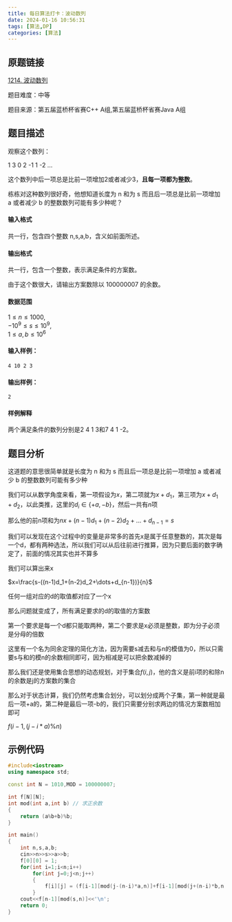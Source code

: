 ```yaml
---
title: 每日算法打卡：波动数列
date: 2024-01-16 10:56:31
tags: [算法,DP]
categories: [算法]
---
```


## 原题链接

[1214. 波动数列](https://www.acwing.com/problem/content/1216/)

题目难度：中等

题目来源：第五届蓝桥杯省赛C++ A组,第五届蓝桥杯省赛Java A组

## 题目描述

观察这个数列：

1 3 0 2 -1 1 -2 …

这个数列中后一项总是比前一项增加2或者减少3，**且每一项都为整数**。

栋栋对这种数列很好奇，他想知道长度为 n 和为 s 而且后一项总是比前一项增加 a 或者减少 b 的整数数列可能有多少种呢？

#### 输入格式

共一行，包含四个整数 n,s,a,b，含义如前面所述。

#### 输出格式

共一行，包含一个整数，表示满足条件的方案数。

由于这个数很大，请输出方案数除以 100000007 的余数。

#### 数据范围

$1 \le n \le 1000$,  
$-10^9 \le s \le 10^9$,  
$1 \le a,b \le 10^6$

#### 输入样例：

```
4 10 2 3 
```

#### 输出样例：

```
2 
```

#### 样例解释

两个满足条件的数列分别是2 4 1 3和7 4 1 -2。

## 题目分析

这道题的意思很简单就是长度为 n 和为 s 而且后一项总是比前一项增加 a 或者减少 b 的整数数列可能有多少种

我们可以从数学角度来看，第一项假设为$x$，第二项就为$x+d_1$，第三项为$x+d_1+d_2$，以此类推，这里的$d_i\in\{+a,-b\}$，然后一共有$n$项

那么他的前n项和为$nx+(n-1)d_1+(n-2)d_2+\dots+d_{n-1}=s$

我们可以发现在这个过程中的变量是非常多的首先x是属于任意整数的，其次是每一个d，都有两种选法，所以我们可以从后往前进行推算，因为只要后面的数字确定了，前面的情况其实也并不算多

我们可以算出来x

$x=\frac{s-((n-1)d_1+(n-2)d_2+\dots+d_{n-1})}{n}$

任何一组对应的d的取值都对应了一个x

那么问题就变成了，所有满足要求的d的取值的方案数

第一个要求是每一个d都只能取两种，第二个要求是x必须是整数，即为分子必须是分母的倍数

这里有一个名为同余定理的简化方法，因为需要s减去和与n的模值为0，所以只需要s与和的模n的余数相同即可，因为相减是可以把余数减掉的

那么我们还是使用集合思想的动态规划，对于集合$f(i,j)$，他的含义是前i项的和除n的余数是j的方案数的集合

那么对于状态计算，我们仍然考虑集合划分，可以划分成两个子集，第一种就是最后一项+a的，第二种是最后一项-b的，我们只需要分别求两边的情况方案数相加即可

$f(i-1,(j-i*a)\%n)$

## 示例代码

```cpp
#include<iostream>
using namespace std;

const int N = 1010,MOD = 100000007;

int f[N][N];
int mod(int a,int b) // 求正余数
{
    return (a%b+b)%b;
}

int main()
{
    int n,s,a,b;
    cin>>n>>s>>a>>b;
    f[0][0] = 1;
    for(int i=1;i<n;i++)
        for(int j=0;j<n;j++)
        {
            f[i][j] = (f[i-1][mod(j-(n-i)*a,n)]+f[i-1][mod(j+(n-i)*b,n)])%MOD;
        }
    cout<<f[n-1][mod(s,n)]<<'\n';
    return 0;
}
```

